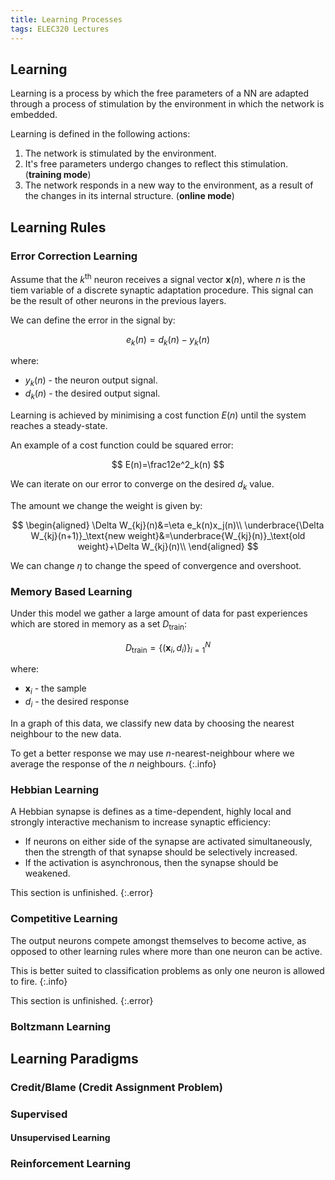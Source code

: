 ```yaml
---
title: Learning Processes
tags: ELEC320 Lectures
---
```

## Learning
Learning is a process by which the free parameters of a NN are adapted through a process of stimulation by the environment in which the network is embedded.

Learning is defined in the following actions:

1. The network is stimulated by the environment.
1. It's free parameters undergo changes to reflect this stimulation. (**training mode**)
1. The network responds in a new way to the environment, as a result of the changes in its internal structure. (**online mode**)

## Learning Rules
### Error Correction Learning
Assume that the $k^\text{th}$ neuron receives a signal vector $\mathbf x(n)$, where $n$ is the tiem variable of a discrete synaptic adaptation procedure. This signal can be the result of other neurons in the previous layers. 

We can define the error in the signal by:

$$
e_k(n)=d_k(n)-y_k(n)
$$

where:

* $y_k(n)$ - the neuron output signal.
* $d_k(n)$ - the desired output signal.

Learning is achieved by minimising a cost function $E(n)$ until the system reaches a steady-state.

An example of a cost function could be squared error:

$$
E(n)=\frac12e^2_k(n)
$$

We can iterate on our error to converge on the desired $d_k$ value.

The amount we change the weight is given by:

$$
\begin{aligned}
\Delta W_{kj}(n)&=\eta e_k(n)x_j(n)\\
\underbrace{\Delta W_{kj}(n+1)}_\text{new weight}&=\underbrace{W_{kj}(n)}_\text{old weight}+\Delta W_{kj}(n)\\
\end{aligned}
$$

We can change $\eta$ to change the speed of convergence and overshoot.

### Memory Based Learning
Under this model we gather a large amount of data for past experiences which are stored in memory as a set $D_\text{train}$:

$$
D_\text{train}=\{(\mathbf x_i, d_i)\}^N_{i=1}
$$

where:

* $\mathbf x_i$ - the sample
* $d_i$ - the desired response

In a graph of this data, we classify new data by choosing the nearest neighbour to the new data.

To get a better response we may use $n$-nearest-neighbour where we average the response of the $n$ neighbours.
{:.info}

### Hebbian Learning
A Hebbian synapse is defines as a time-dependent, highly local and strongly interactive mechanism to increase synaptic efficiency:

* If neurons on either side of the synapse are activated simultaneously, then the strength of that synapse should be selectively increased. 
* If the activation is asynchronous, then the synapse should be weakened.

This section is unfinished.
{:.error}

### Competitive Learning
The output neurons compete amongst themselves to become active, as opposed to other learning rules where more than one neuron can be active.

This is better suited to classification problems as only one neuron is allowed to fire.
{:.info}

This section is unfinished.
{:.error}

### Boltzmann Learning
## Learning Paradigms
### Credit/Blame (Credit Assignment Problem)
### Supervised
#### Unsupervised Learning
### Reinforcement Learning